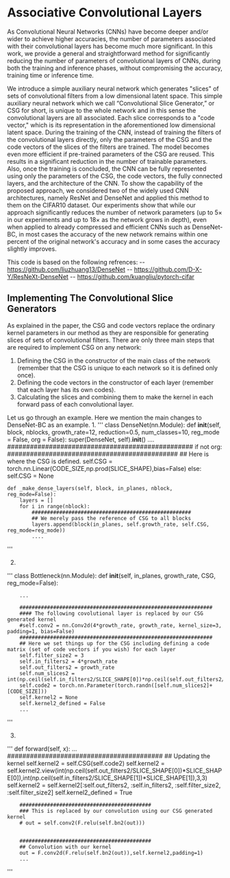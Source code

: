 # Associative Convolutional Layers
As Convolutional Neural Networks (CNNs) have become deeper and/or wider to achieve higher accuracies, the number of parameters associated with their convolutional layers has become much more significant. In this work, we provide a general and straightforward method for significantly reducing the number of parameters of convolutional layers of CNNs, during both the training and inference phases, without compromising the accuracy, training time or inference time.

We introduce a simple auxiliary neural network which generates "slices" of sets of convolutional filters from a low dimensional latent space.
This simple auxiliary neural network which we call “Convolutional Slice Generator,” or CSG for short, is unique to the whole network and in this sense the convolutional layers are all associated. Each slice corresponds to a "code vector," which is its representation in the aforementioned low dimensional latent space.
During the training of the CNN, instead of training the filters of the convolutional layers directly, only the parameters of the CSG and the code vectors of the slices of the filters are trained. The model becomes even more efficient if pre-trained parameters of the CSG are reused. This results in a significant reduction in the number of trainable parameters. Also, once the training is concluded, the CNN can be fully represented using only the parameters of the CSG, the code vectors, the fully connected layers, and the architecture of the CNN. To show the capability of the proposed approach, we considered two of the widely used CNN architectures, namely ResNet and DenseNet and applied this method to them on the CIFAR10 dataset. Our experiments show that while our approach significantly reduces the number of network parameters (up to $5\times$ in our experiments and up to $18\times$ as the network grows in depth), even when applied to already compressed and efficient CNNs such as DenseNet-BC, in most cases the accuracy of the new network remains within one percent of the original network's accuracy and in some cases the accuracy slightly improves. 

This code is based on the following refrences:
-- https://github.com/liuzhuang13/DenseNet
-- https://github.com/D-X-Y/ResNeXt-DenseNet
-- https://github.com/kuangliu/pytorch-cifar


## Implementing The Convolutional Slice Generators
As explained in the paper, the CSG and code vectors replace the ordinary kernel parameters in our method as they are responsible for generating slices of sets of convolutional filters.
There are only three main steps that are required to implement CSG on any network:
1. Defining the CSG in the constructor of the main class of the network (remember that the CSG is unique to each network so it is defined only once).
2. Defining the code vectors in the constructor of each layer (remember that each layer has its own codes).
3. Calculating the slices and combining them to make the kernel in each forward pass of each convolutional layer.

Let us go through an example. Here we mention the main changes to DenseNet-BC as an example. 
1. 
'''
class DenseNet(nn.Module):
    def __init__(self, block, nblocks, growth_rate=12, reduction=0.5, num_classes=10, reg_mode = False, org = False):
        super(DenseNet, self).__init__()
        ....
        #################################################
        if not org:
            #############################################
            ## Here is where the CSG is defined.
            self.CSG = torch.nn.Linear(CODE_SIZE,np.prod(SLICE_SHAPE),bias=False)
        else:
            self.CSG = None
        
    def _make_dense_layers(self, block, in_planes, nblock, reg_mode=False):
        layers = []
        for i in range(nblock):
            ####################################################
            ## We merely pass the reference of CSG to all blocks
            layers.append(block(in_planes, self.growth_rate, self.CSG, reg_mode=reg_mode))
            ....
'''
        
2. 

'''
class Bottleneck(nn.Module):
    def __init__(self, in_planes, growth_rate, CSG, reg_mode=False):
    
        ...
        
        ###############################################################
        #### The following covolutional layer is replaced by our CSG generated kernel
        #self.conv2 = nn.Conv2d(4*growth_rate, growth_rate, kernel_size=3, padding=1, bias=False)
        ###############################################################
        ## Here we set things up for the CSG including defining a code matrix (set of code vectors if you wish) for each layer
        self.filter_size2 = 3
        self.in_filters2 = 4*growth_rate
        self.out_filters2 = growth_rate
        self.num_slices2 = int(np.ceil(self.in_filters2/SLICE_SHAPE[0])*np.ceil(self.out_filters2/SLICE_SHAPE[1]))
        self.code2 = torch.nn.Parameter(torch.randn([self.num_slices2]+[CODE_SIZE]))
        self.kernel2 = None
        self.kernel2_defined = False
        ...
'''

3. 
'''
def forward(self, x):
        ...
        #########################################
        ## Updating the kernel
        self.kernel2 = self.CSG(self.code2)
        self.kernel2 = self.kernel2.view(int(np.ceil(self.out_filters2/SLICE_SHAPE[0])*SLICE_SHAPE[0]),int(np.ceil(self.in_filters2/SLICE_SHAPE[1])*SLICE_SHAPE[1]),3,3)
        self.kernel2 = self.kernel2[:self.out_filters2, :self.in_filters2, :self.filter_size2, :self.filter_size2]
        self.kernel2_defined = True
        
        
        ###########################################
        ### This is replaced by our convolution using our CSG generated kernel
        # out = self.conv2(F.relu(self.bn2(out)))
        
        
        ###########################################
        ## Convolution with our kernel
        out = F.conv2d(F.relu(self.bn2(out)),self.kernel2,padding=1)
        ...
        
'''
